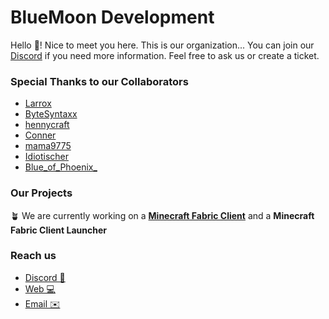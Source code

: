 # BlueMoon Development

Hello 👋! Nice to meet you here. This is our organization... You can join our [Discord](https://discord.gg/crqTCdCXNu) if you need more information. Feel free to ask us or create a ticket.

### Special Thanks to our Collaborators

- [Larrox](https://github.com/copyandbuild)
- [ByteSyntaxx](https://github.com/ByteSyntaxx)
- [hennycraft](https://github.com/Hennycraft52)
- [Conner](https://github.com/devTwitchiger)
- [mama9775](https://github.com/mama9775)
- [Idiotischer](https://github.com/Idiotischer)
- [Blue_of_Phoenix_](https://github.com/BlueofPhoenix)

### Our Projects

🪴 We are currently working on a **[Minecraft Fabric Client](https://github.com/BlueMoonStudioMC/BMCFabric)** and a **Minecraft Fabric Client Launcher**

### Reach us

- [Discord 💬](https://discord.gg/crqTCdCXNu)
- [Web 💻](http://193.187.255.139/)
- [Email ✉️]()
